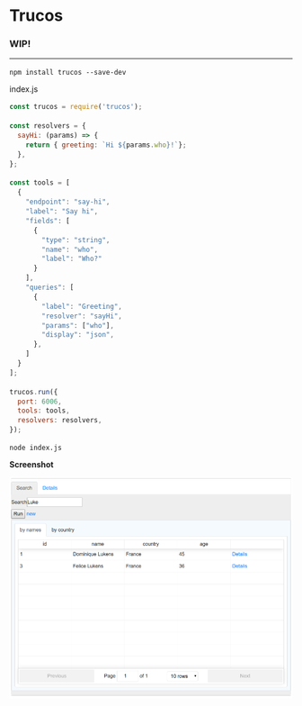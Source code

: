 # Trucos

### WIP!

-------------------------------
`npm install trucos --save-dev`

index.js
```js
const trucos = require('trucos');

const resolvers = {
  sayHi: (params) => {
    return { greeting: `Hi ${params.who}!`};
  },
};

const tools = [
  {
    "endpoint": "say-hi",
    "label": "Say hi",
    "fields": [
      {
        "type": "string",
        "name": "who",
        "label": "Who?"
      }
    ],
    "queries": [
      {
        "label": "Greeting",
        "resolver": "sayHi",
        "params": ["who"],
        "display": "json",
      },
    ]
  }
];

trucos.run({
  port: 6006,
  tools: tools,
  resolvers: resolvers,
});
```

`node index.js`

**Screenshot**

![Example](screens/example.png)

